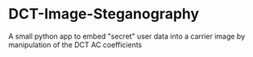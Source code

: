 # DCT-Image-Steganography
A small python app to embed "secret" user data into a carrier image by manipulation of the DCT AC coefficients
